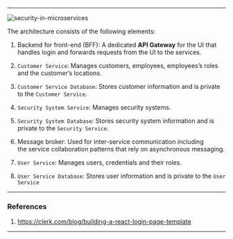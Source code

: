 



---

![security-in-microservices](security-microservices.png)

The architecture consists of the following elements:

1. Backend for front-end (BFF): A dedicated **API Gateway** for the UI that handles login and forwards requests from the UI to the services.

2. `Customer Service`: Manages customers, employees, employees’s roles and the customer’s locations.

3. `Customer Service Database`: Stores customer information and is private to the `Customer Service`.

4. `Security System Service`: Manages security systems.

5. `Security System Database`: Stores security system information and is private to the `Security Service`.

6. Message broker: Used for inter-service communication including the service collaboration patterns that rely on asynchronous messaging.

7. `User Service`: Manages users, credentials and their roles.

8. `User Service Database`: Stores user information and is private to the `User Service`

---
### References

1. https://clerk.com/blog/building-a-react-login-page-template

---
